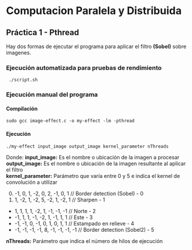 # Computacion Paralela y Distribuida

## Práctica 1 - Pthread

Hay dos formas de ejecutar el programa para aplicar el filtro **(Sobel)** sobre imagenes.

### Ejecución automatizada para pruebas de rendimiento
```
 ./script.sh
```
### Ejecución manual del programa

#### Compilación

```
sudo gcc image-effect.c -o my-effect -lm -pthread
```

#### Ejecución
```
./my-effect input_image output_image kernel_parameter nThreads
```
Donde:
**input_image:**  Es el nombre o ubicación de la imagen a procesar  
**output_image:**  Es el nombre o ubicación de la imagen resultante al aplicar el filtro  
**kernel_parameter:**  Parámetro que varía entre 0 y 5 e indica el kernel de convolución a utilizar

0. -1, 0, 1, -2, 0, 2, -1, 0, 1     // Border detection (Sobel) - 0
1.  1, -2, 1, -2, 5, -2, 1, -2, 1  // Sharpen - 1
*  1, 1, 1, 1, -2, 1, -1, -1, -1   // Norte - 2
* -1, 1, 1, -1, -2, 1, -1, 1, 1  // Este - 3
* -1, -1, 0, -1, 0, 1, 0, 1, 1    // Estampado en relieve  - 4 
* -1, -1, -1, -1, 8, -1, -1, -1, -1 // Border detection (Sobel2) - 5

**nThreads:**  Parámetro que indica el número de hilos de ejecución  
